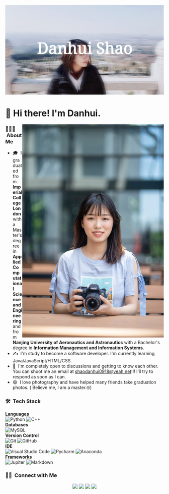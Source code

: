 ![banner](https://github.com/gtb-2022-shao-danhui/.github/blob/main/profile/assets/head.jpg)

# 👋 Hi there! I'm Danhui.

<img alt="My hobby" src="https://github.com/gtb-2022-shao-danhui/.github/blob/main/profile/assets/photography.jpg" width="450" align="right"/>

### 👨🏻‍💻 &nbsp;About Me

- 🎓 &nbsp;I graduated from __Imperial College London__ with a Master's degree in __Applied Computational Science and Engineering__ and from __Nanjing University of Aeronautics and Astronautics__ with a Bachelor's degree in __Information Management and Information Systems__.
- ✍️ &nbsp;I'm study to become a software developer. I'm currently learning Java/JavaScript/HTML/CSS.
- 💬 &nbsp;I'm completely open to discussions and getting to know each other. You can shoot me an email at shaodanhui0918@yeah.net!!! I'll try to respond as soon as I can.
- 😄 &nbsp;I love photography and have helped many friends take graduation photos. ( Believe me, I am a master.🤓)

### 🛠 &nbsp;Tech Stack

__Languages__ <br>
![Python](https://img.shields.io/badge/-Python-05122A?style=flat&logo=python)
![C++](https://img.shields.io/badge/-C++-05122A?style=flat&logo=C%2B%2B&logoColor=00599C)
<br> __Databases__ <br>
![MySQL](https://img.shields.io/badge/-MySQL-05122A?style=flat&logo=mysql)
<br> __Version Control__ <br>
![Git](https://img.shields.io/badge/-Git-05122A?style=flat&logo=git)
![GitHub](https://img.shields.io/badge/-GitHub-05122A?style=flat&logo=github)
<br> __IDE__ <br>
![Visual Studio Code](https://img.shields.io/badge/-Visual%20Studio%20Code-05122A?style=flat&logo=visual-studio-code&logoColor=007ACC)
![Pycharm](https://img.shields.io/badge/-PyCharm-05122A?style=flat&logo=pycharm)
![Anaconda](https://img.shields.io/badge/-Conda-05122A?style=flat&logo=anaconda)
<br> __Frameworks__ <br>
![Jupiter](https://img.shields.io/badge/-Jupyter-05122A?&style=flat&logo=Jupyter)
![Markdown](https://img.shields.io/badge/-Markdown-05122A?style=flat&logo=markdown)

### 🤝🏻 &nbsp;Connect with Me

<p align="center">
<a href="shaodanhui0918@yeah.net"><img src="https://img.shields.io/badge/-shaodanhui0918@yeah.net-D14836?style=flat&logo=Gmail&logoColor=white"/></a>
<a href="https://twitter.com/hui_living"><img src="https://img.shields.io/badge/@hui_living-1DA1F2?style=flat&logo=twitter&logoColor=white"/></a>
<a href="https://instagram.com/hhhhhui"><img src="https://img.shields.io/badge/-@hhhhhui-E4405F?style=flat&logo=Instagram&logoColor=white"/></a>
<a href="https://facebook.com/danhui.shao"><img src="https://img.shields.io/badge/-@danhui.shao-1877F2?style=flat&logo=Facebook&logoColor=white"/></a>
</p>
